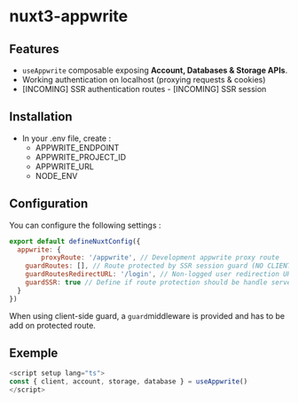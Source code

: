 # nuxt3-appwrite

## Features
- ```useAppwrite``` composable exposing **Account, Databases & Storage APIs**.
- Working authentication on localhost (proxying requests & cookies)
- [INCOMING] SSR authentication routes
- [INCOMING] SSR session

## Installation
- In your .env file, create :
	- APPWRITE_ENDPOINT
	- APPWRITE_PROJECT_ID
	- APPWRITE_URL
	- NODE_ENV

## Configuration
You can configure the following settings :
```js
export default defineNuxtConfig({
  appwrite: {
		proxyRoute: '/appwrite', // Development appwrite proxy route
    guardRoutes: [], // Route protected by SSR session guard (NO CLIENT-SIDE)
    guardRoutesRedirectURL: '/login', // Non-logged user redirection URL
    guardSSR: true // Define if route protection should be handle server
  }
})
```

When using client-side guard, a ```guard```middleware is provided and has to be add on protected route.

## Exemple
```js
<script setup lang="ts">
const { client, account, storage, database } = useAppwrite()
</script>
```
